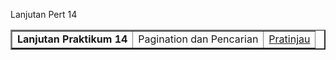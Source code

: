 Lanjutan Pert 14

<table border="2" cellpading="10">
  <tr>
    <td><b>Lanjutan Praktikum 14</b></td>
    <td>Pagination dan Pencarian</td>
    <td><a href="https://github.com/josefisto35/Lab11Web.git">Pratinjau</td>
  </tr>
  </table>
